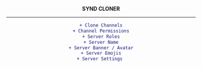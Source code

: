 <div align="center">

**SYND CLONER**
___

```diff
+ Clone Channels
+ Channel Permissions
+ Server Roles
+ Server Name
+ Server Banner / Avatar
+ Server Emojis
+ Server Settings 
```
